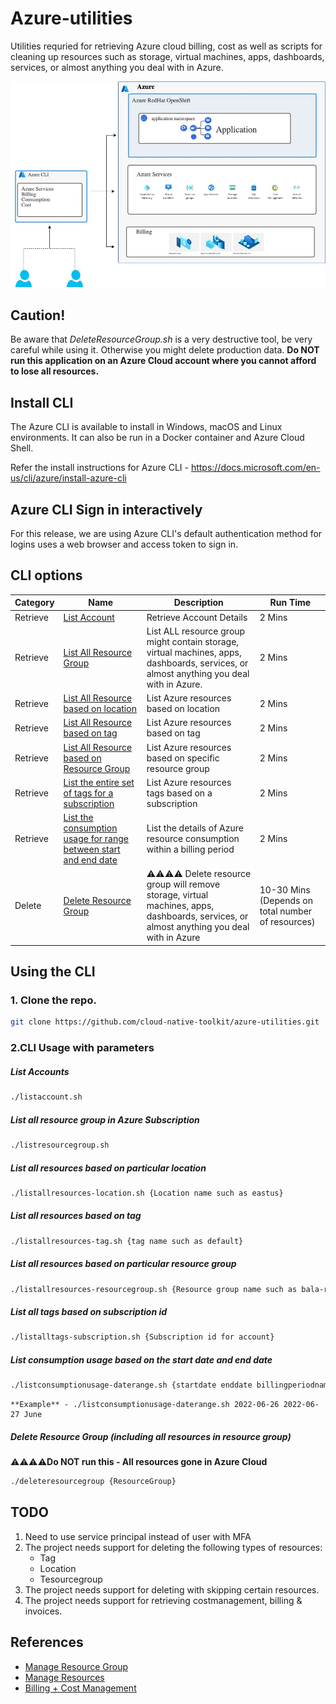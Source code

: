 # Azure-utilities
Utilities requried for retrieving Azure cloud billing, cost as well as scripts for cleaning up resources such as storage, virtual machines, apps, dashboards, services, or almost anything you deal with in Azure.

![Azure Cloud CLI](images/Azure-CLI-Azure.jpg)

## Caution!

Be aware that *DeleteResourceGroup.sh* is a very destructive tool, be very careful while using it. Otherwise you might delete production data. **Do NOT run this application on an Azure Cloud account where you cannot afford to lose all resources.**

## Install CLI 

The Azure CLI is available to install in Windows, macOS and Linux environments. It can also be run in a Docker container and Azure Cloud Shell.

Refer the install instructions for Azure CLI - https://docs.microsoft.com/en-us/cli/azure/install-azure-cli

## Azure CLI Sign in interactively
For this release, we are using Azure CLI's default authentication method for logins uses a web browser and access token to sign in.


## CLI options

| Category | Name                                                                       | Description          | Run Time |
|--------|----------------------------------------------------------------------------|----------------------|----------|
| Retrieve    | [List Account](./listaccount.sh)    | Retrieve Account Details       | 2 Mins   |
| Retrieve    | [List All Resource Group ](./listallresourcegroup.sh)    | List ALL resource group might contain storage, virtual machines, apps, dashboards, services, or almost anything you deal with in Azure.       | 2 Mins   |
| Retrieve    | [List All Resource based on location ](./listallresources-location.sh)    | List Azure resources based on location| 2 Mins   |
| Retrieve    | [List All Resource based on tag ](./listallresources-tag.sh)    | List Azure resources based on tag| 2 Mins   |
| Retrieve    | [List All Resource based on Resource Group ](./listallresources-resourcegroup.sh)    | List Azure resources based on specific resource group| 2 Mins   |
| Retrieve    | [List the entire set of tags for a subscription](./listalltags-subscription.sh)    | List Azure resources tags based on a subscription| 2 Mins   |
| Retrieve    | [List the consumption usage for range between start and end date](./listconsumptionusage-daterange.sh)    | List the details of Azure resource consumption within a billing period| 2 Mins   |
| Delete    | [Delete Resource Group](./deleteresourcegroup.sh) |⚠️⚠️⚠️⚠️ Delete resource group will remove storage, virtual machines, apps, dashboards, services, or almost anything you deal with in Azure | 10-30 Mins (Depends on total number of resources)  |

## Using the CLI

### 1. Clone the repo.

   ```bash
   git clone https://github.com/cloud-native-toolkit/azure-utilities.git
   ```


### 2.CLI Usage with parameters

   ##### List Accounts
   ```bash
   ./listaccount.sh
   ```

   ##### List all resource group in Azure Subscription
   ```bash
   ./listresourcegroup.sh
   ```

   ##### List all resources based on particular location
   ```bash
   ./listallresources-location.sh {Location name such as eastus}
   ```
   
   ##### List all resources based on tag
   ```bash
   ./listallresources-tag.sh {tag name such as default}
   ```
   
   ##### List all resources based on particular resource group
   ```bash
   ./listallresources-resourcegroup.sh {Resource group name such as bala-rg}
   ```

   ##### List all tags based on subscription id
   ```bash
   ./listalltags-subscription.sh {Subscription id for account}
   ```

   ##### List consumption usage based on the start date and end date
   ```bash
   ./listconsumptionusage-daterange.sh {startdate enddate billingperiodname}
   ```
    **Example** - ./listconsumptionusage-daterange.sh 2022-06-26 2022-06-27 June
   
   ##### Delete Resource Group (including all resources in resource group)

   ⚠️⚠️⚠️⚠️**Do NOT run this - All resources gone in Azure Cloud**

   ```bash
   ./deleteresourcegroup {ResourceGroup}
   ```
   
## TODO

1. Need to use service principal instead of user with MFA
2. The project needs support for deleting the following types of resources:
   - Tag
   - Location
   - Tesourcegroup
3. The project needs support for deleting with skipping certain resources.
4. The project needs support for retrieving costmanagement, billing & invoices.

## References
- [Manage Resource Group](https://docs.microsoft.com/en-us/azure/azure-resource-manager/management/manage-resource-groups-cli)
- [Manage Resources](https://docs.microsoft.com/en-us/azure/azure-resource-manager/management/manage-resources-cli)
- [Billing + Cost Management](https://docs.microsoft.com/en-us/cli/azure/service-page/azure%20cost%20management%20+%20billing?view=azure-cli-latest)